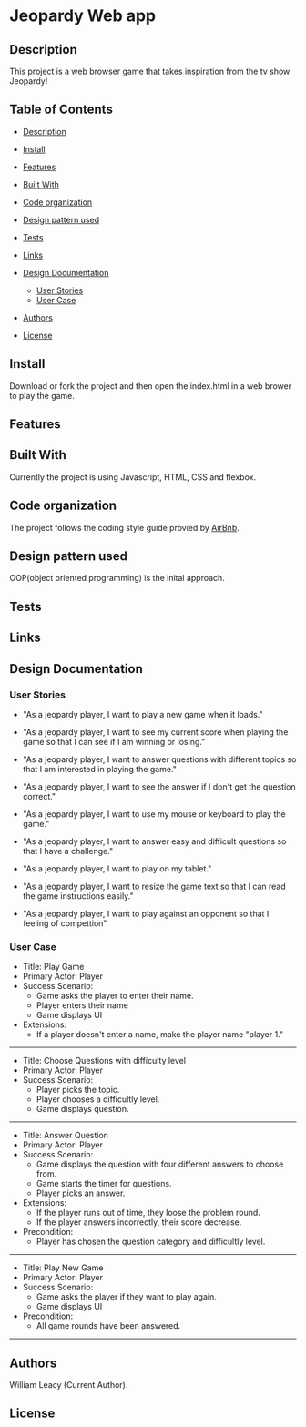 # Jeopardy Web app
## Description
This project is a web browser game that takes inspiration from the tv show  Jeopardy!

## Table of Contents
- [Description](#Description)
- [Install](#Install)
- [Features](#Features)
- [Built With](#Built-With])
- [Code organization](#Code-organization)
- [Design pattern used](#Design-pattern-used)
- [Tests](#Tests)
- [Links](#Links)
- [Design Documentation](#Design-Documentation)
    - [User Stories](#User-Stories)
    - [User Case](#User-Case)

- [Authors](#Author)
- [License](#License)

## Install
Download or fork the project and then open the index.html in a web brower to play the game.
## Features 
## Built With
Currently the project is using Javascript, HTML, CSS and flexbox.
## Code organization
The project follows the coding style guide provied by [AirBnb](https://github.com/airbnb/javascript).
## Design pattern used
OOP(object oriented programming) is the inital approach.
## Tests
## Links
## Design Documentation 


### User Stories

- "As a jeopardy player, I want to play a new game when it loads."

- "As a jeopardy player, I want to see my current score when playing the game so that I can see if I am winning or losing."

- "As a jeopardy player, I want to answer questions with different topics so that I am interested in playing the game."

- "As a jeopardy player, I want to see the answer if I don't get the question correct."

- "As a jeopardy player, I want to use my mouse or keyboard to play the game."

- "As a jeopardy player, I want to answer easy and difficult questions so that I have a challenge."

- "As a jeopardy player, I want to play on my tablet."

- "As a jeopardy player, I want to resize the game text so that I can read the game instructions easily." 

- "As a jeopardy player, I want to play against an opponent so that I feeling of compettion" 

### User Case

- Title: Play Game
- Primary Actor: Player
- Success Scenario:
    - Game asks the player to enter their name.
    - Player enters their name
    - Game displays UI
- Extensions: 
    -  If a player doesn't enter a name, make the player name "player 1."
----------------------------------------------------------------------
- Title: Choose Questions with difficulty level
- Primary Actor: Player
- Success Scenario:
    - Player picks the topic.
    - Player chooses a difficultly level.
    - Game displays question.
----------------------------------------------------------------------

- Title: Answer Question
- Primary Actor: Player
- Success Scenario:
    - Game displays the question with four different answers to choose from.
    - Game starts the timer for questions.
    - Player picks an answer.
- Extensions: 
    - If the player runs out of time, they loose the problem round.
    - If the player answers incorrectly, their score decrease.
- Precondition: 
    - Player has chosen the question category and difficultly level.
----------------------------------------------------------------------
- Title: Play New Game
- Primary Actor: Player
- Success Scenario:
    - Game asks the player if they want to play again.
    - Game displays UI
- Precondition: 
    - All game rounds have been answered.
----------------------------------------------------------------------


## Authors
William Leacy (Current Author).
## License
